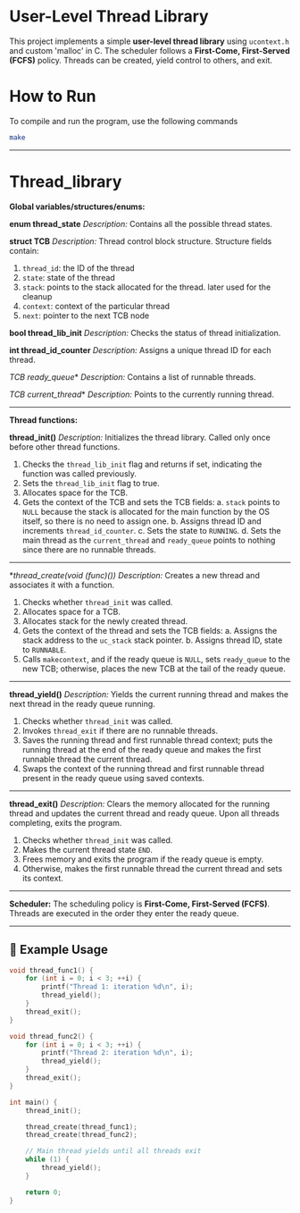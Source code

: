 # User-Level Thread Library

This project implements a simple **user-level thread library** using `ucontext.h` and custom 'malloc' in C. The scheduler follows a **First-Come, First-Served (FCFS)** policy. Threads can be created, yield control to others, and exit.

# How to Run
To compile and run the program, use the following commands
```bash
make
````

---

# Thread\_library

**Global variables/structures/enums:**

**enum thread\_state**
*Description:*
Contains all the possible thread states.

**struct TCB**
*Description:*
Thread control block structure.
Structure fields contain:

1. `thread_id`: the ID of the thread
2. `state`: state of the thread
3. `stack`: points to the stack allocated for the thread. later used for the cleanup
4. `context`: context of the particular thread
5. `next`: pointer to the next TCB node

**bool thread\_lib\_init**
*Description:*
Checks the status of thread initialization.

**int thread\_id\_counter**
*Description:*
Assigns a unique thread ID for each thread.

**TCB* ready\_queue*\*
*Description:*
Contains a list of runnable threads.

**TCB* current\_thread*\*
*Description:*
Points to the currently running thread.

---

**Thread functions:**

**thread\_init()**
*Description:*
Initializes the thread library. Called only once before other thread functions.

1. Checks the `thread_lib_init` flag and returns if set, indicating the function was called previously.
2. Sets the `thread_lib_init` flag to true.
3. Allocates space for the TCB.
4. Gets the context of the TCB and sets the TCB fields:
   a. `stack` points to `NULL` because the stack is allocated for the main function by the OS itself, so there is no need to assign one.
   b. Assigns thread ID and increments `thread_id_counter`.
   c. Sets the state to `RUNNING`.
   d. Sets the main thread as the `current_thread` and `ready_queue` points to nothing since there are no runnable threads.

---

\**thread\_create(void (*func)())**
*Description:*
Creates a new thread and associates it with a function.

1. Checks whether `thread_init` was called.
2. Allocates space for a TCB.
3. Allocates stack for the newly created thread.
4. Gets the context of the thread and sets the TCB fields:
   a. Assigns the stack address to the `uc_stack` stack pointer.
   b. Assigns thread ID, state to `RUNNABLE`.
5. Calls `makecontext`, and if the ready queue is `NULL`, sets `ready_queue` to the new TCB; otherwise, places the new TCB at the tail of the ready queue.

---

**thread\_yield()**
*Description:*
Yields the current running thread and makes the next thread in the ready queue running.

1. Checks whether `thread_init` was called.
2. Invokes `thread_exit` if there are no runnable threads.
3. Saves the running thread and first runnable thread context; puts the running thread at the end of the ready queue and makes the first runnable thread the current thread.
4. Swaps the context of the running thread and first runnable thread present in the ready queue using saved contexts.

---

**thread\_exit()**
*Description:*
Clears the memory allocated for the running thread and updates the current thread and ready queue. Upon all threads completing, exits the program.

1. Checks whether `thread_init` was called.
2. Makes the current thread state `END`.
3. Frees memory and exits the program if the ready queue is empty.
4. Otherwise, makes the first runnable thread the current thread and sets its context.

---

**Scheduler:**
The scheduling policy is **First-Come, First-Served (FCFS)**. Threads are executed in the order they enter the ready queue.

---


## 🧪 Example Usage

```c
void thread_func1() {
    for (int i = 0; i < 3; ++i) {
        printf("Thread 1: iteration %d\n", i);
        thread_yield();
    }
    thread_exit();
}

void thread_func2() {
    for (int i = 0; i < 3; ++i) {
        printf("Thread 2: iteration %d\n", i);
        thread_yield();
    }
    thread_exit();
}

int main() {
    thread_init();

    thread_create(thread_func1);
    thread_create(thread_func2);

    // Main thread yields until all threads exit
    while (1) {
        thread_yield();
    }

    return 0;
}
